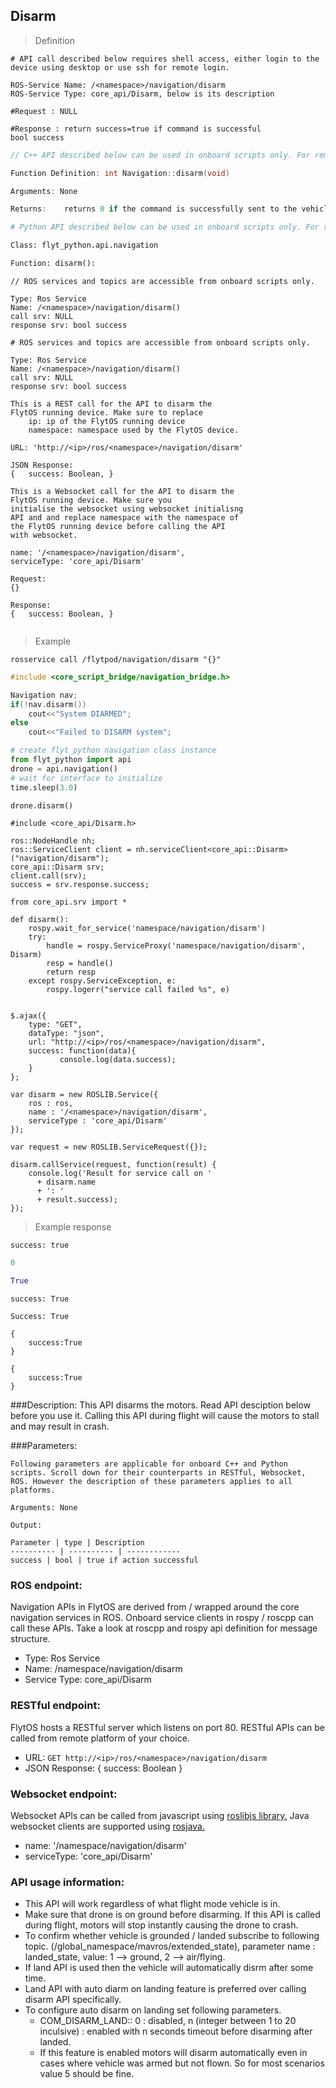 ## Disarm



> Definition

```shell
# API call described below requires shell access, either login to the device using desktop or use ssh for remote login.

ROS-Service Name: /<namespace>/navigation/disarm
ROS-Service Type: core_api/Disarm, below is its description

#Request : NULL

#Response : return success=true if command is successful
bool success
```

```cpp
// C++ API described below can be used in onboard scripts only. For remote scripts you can use http client libraries to call FlytOS REST endpoints from C++.

Function Definition: int Navigation::disarm(void)

Arguments: None

Returns:    returns 0 if the command is successfully sent to the vehicle
```

```python
# Python API described below can be used in onboard scripts only. For remote scripts you can use http client libraries to call FlytOS REST endpoints from Python.

Class: flyt_python.api.navigation

Function: disarm():
```

```cpp--ros
// ROS services and topics are accessible from onboard scripts only.

Type: Ros Service
Name: /<namespace>/navigation/disarm()
call srv: NULL
response srv: bool success
```

```python--ros
# ROS services and topics are accessible from onboard scripts only.

Type: Ros Service
Name: /<namespace>/navigation/disarm()
call srv: NULL
response srv: bool success

```

```javascript--REST
This is a REST call for the API to disarm the 
FlytOS running device. Make sure to replace 
    ip: ip of the FlytOS running device
    namespace: namespace used by the FlytOS device.

URL: 'http://<ip>/ros/<namespace>/navigation/disarm'

JSON Response:
{   success: Boolean, }

```

```javascript--Websocket
This is a Websocket call for the API to disarm the 
FlytOS running device. Make sure you 
initialise the websocket using websocket initialisng 
API and and replace namespace with the namespace of 
the FlytOS running device before calling the API 
with websocket.

name: '/<namespace>/navigation/disarm',
serviceType: 'core_api/Disarm'

Request:
{}

Response:
{   success: Boolean, }


```


> Example

```shell
rosservice call /flytpod/navigation/disarm "{}"    
```

```cpp
#include <core_script_bridge/navigation_bridge.h>

Navigation nav;
if(!nav.disarm())
    cout<<"System DIARMED";
else
    cout<<"Failed to DISARM system";
```

```python
# create flyt_python navigation class instance
from flyt_python import api
drone = api.navigation()
# wait for interface to initialize
time.sleep(3.0)

drone.disarm()
```

```cpp--ros
#include <core_api/Disarm.h>

ros::NodeHandle nh;
ros::ServiceClient client = nh.serviceClient<core_api::Disarm>("navigation/disarm");
core_api::Disarm srv;
client.call(srv);
success = srv.response.success;
```

```python--ros
from core_api.srv import *

def disarm():
    rospy.wait_for_service('namespace/navigation/disarm')
    try:
        handle = rospy.ServiceProxy('namespace/navigation/disarm', Disarm)
        resp = handle()
        return resp
    except rospy.ServiceException, e:
        rospy.logerr("service call failed %s", e)

```

```javascript--REST

$.ajax({
    type: "GET",
    dataType: "json",
    url: "http://<ip>/ros/<namespace>/navigation/disarm",  
    success: function(data){
           console.log(data.success);
    }
};

```

```javascript--Websocket
var disarm = new ROSLIB.Service({
    ros : ros,
    name : '/<namespace>/navigation/disarm',
    serviceType : 'core_api/Disarm'
});

var request = new ROSLIB.ServiceRequest({});

disarm.callService(request, function(result) {
    console.log('Result for service call on '
      + disarm.name
      + ': '
      + result.success);
});
```


> Example response

```shell
success: true
```

```cpp
0
```

```python
True
```

```cpp--ros
success: True
```

```python--ros
Success: True
```

```javascript--REST
{
    success:True
}

```

```javascript--Websocket
{
    success:True
}

```



###Description:
This API disarms the motors. Read API desciption below before you use it. Calling this API during flight will cause the motors to stall and may result in crash.

###Parameters:
    
    Following parameters are applicable for onboard C++ and Python scripts. Scroll down for their counterparts in RESTful, Websocket, ROS. However the description of these parameters applies to all platforms. 
    
    Arguments: None
        
    Output:
    
    Parameter | type | Description
    ---------- | ---------- | ------------
    success | bool | true if action successful

### ROS endpoint:
Navigation APIs in FlytOS are derived from / wrapped around the core navigation services in ROS. Onboard service clients in rospy / roscpp can call these APIs. Take a look at roscpp and rospy api definition for message structure. 

* Type: Ros Service</br> 
* Name: /namespace/navigation/disarm</br>
* Service Type: core_api/Disarm

### RESTful endpoint:
FlytOS hosts a RESTful server which listens on port 80. RESTful APIs can be called from remote platform of your choice.

* URL: ````GET http://<ip>/ros/<namespace>/navigation/disarm````
* JSON Response:
{
    success: Boolean
}


### Websocket endpoint:
Websocket APIs can be called from javascript using  [roslibjs library.](https://github.com/RobotWebTools/roslibjs) 
Java websocket clients are supported using [rosjava.](http://wiki.ros.org/rosjava)

* name: '/namespace/navigation/disarm'</br>
* serviceType: 'core_api/Disarm'


### API usage information:

* This API will work regardless of what flight mode vehicle is in.
* Make sure that drone is on ground before disarming. If this API is called during flight, motors will stop instantly causing the drone to crash.
* To confirm whether vehicle is grounded / landed subscribe to following topic. (/global_namespace/mavros/extended_state), parameter name :  landed_state, value: 1 --> ground,  2 --> air/flying.  
* If land API is used then the vehicle will automatically disrm after some time. 
* Land API with auto diarm on landing feature is preferred over calling disarm API specifically.
* To configure auto disarm on landing set following parameters. 
  * COM_DISARM_LAND:: 0 : disabled, n (integer between 1 to 20 inculsive) : enabled with n seconds timeout before disarming after landed. 
  * If this feature is enabled motors will disarm automatically even in cases where vehicle was armed but not flown. So for most scenarios value 5 should be fine. 